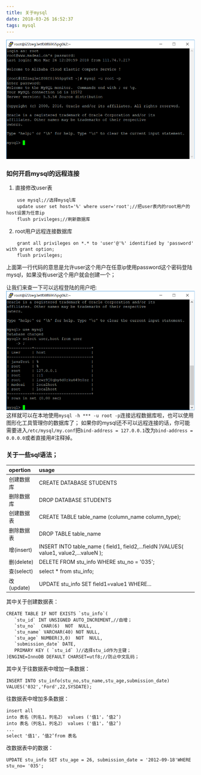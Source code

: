 ```yaml
---
title: 关于mysql
date: 2018-03-26 16:52:37
tags: mysql
---
```

![login mysql](/assets/blogimg/p10-1.png "login mysql")
<!--more-->
### 如何开启mysql的远程连接
1. 直接修改user表
```
    use mysql;//选择mysql库
    update user set host='%' where user='root';//把user表内的root用户的host设置为任意ip
    flush privileges;//刷新数据库
```
2. root用户远程连接数据库
```
	grant all privileges on *.* to 'user'@'%' identified by 'password' with grant option;
	flush privileges;
```
上面第一行代码的意思是允许user这个用户在任意ip使用password这个密码登陆mysql，如果没有user这个用户就会创建一个；

让我们来查一下可以远程登陆的用户吧:
![login mysql](/assets/blogimg/p10-2.png "login mysql")
这样就可以在本地使用`mysql -h *** -u root -p`连接远程数据库啦，也可以使用图形化工具管理你的数据库了；
如果你的mysql还不可以远程连接的话，你可能需要进入`/etc/mysql/my.conf`把`bind-address = 127.0.0.1`改为`bind-address = 0.0.0.0`或者直接用#注释掉。

### 关于一些sql语法；
| opertion  |  usage |
| :------------ | :------------ |
|  创建数据库 |  CREATE DATABASE STUDENTS |
|  删除数据库 |  DROP DATABASE STUDENTS |
|  创建数据表 |  CREATE TABLE table_name (column_name column_type); |
|  删除数据表 | DROP TABLE table_name  |
|增(insert)|INSERT INTO table_name ( field1, field2,...fieldN )VALUES( value1, value2,...valueN );|
|删(delete)|DELETE FROM stu_info WHERE stu_no = '035';|
|查(select)|select * from stu_info;|
|改(update)|UPDATE stu_info SET field1=value1 WHERE...|
其中关于创建数据表：
```
CREATE TABLE IF NOT EXISTS `stu_info`(
   `stu_id` INT UNSIGNED AUTO_INCREMENT,//自增；
   `stu_no`  CHAR(6)  NOT  NULL,
   `stu_name` VARCHAR(40) NOT NULL,
   `stu_age` NUMBER(3,0)  NOT  NULL,
   `submission_date` DATE,
   PRIMARY KEY ( `stu_id` )//选择stu_id作为主键；
)ENGINE=InnoDB DEFAULT CHARSET=utf8;//防止中文乱码；
```
其中关于往数据表中增加一条数据：
```
INSERT INTO stu_info(stu_no,stu_name,stu_age,submission_date) VALUES('032','Ford',22,SYSDATE);
```
往数据表中增加多条数据：
```
insert all
into 表名（列名1，列名2） values ('值1'，‘值2’)
into 表名（列名1，列名2） values ('值1'，‘值2’)
...
select '值1'，‘值2’from 表名
```
改数据表中的数据：
```
UPDATE stu_info SET stu_age = 26, submission_date = '2012-09-18'WHERE stu_no= '035';
```
